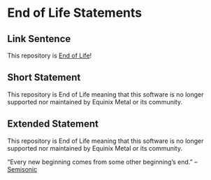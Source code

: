 # End of Life Statements

## Link Sentence
This repository is [End of Life](https://github.com/equinix-labs/equinix-labs/blob/main/end-of-life-statement.md)!

## Short Statement
This repository is End of Life meaning that this software is no longer supported nor maintained by Equinix Metal or its community.

## Extended Statement
This repository is End of Life meaning that this software is no longer supported nor maintained by Equinix Metal or its community. 

“Every new beginning comes from some other beginning’s end.” – <a href="https://www.youtube.com/watch?v=xGytDsqkQY8">Semisonic</a>
